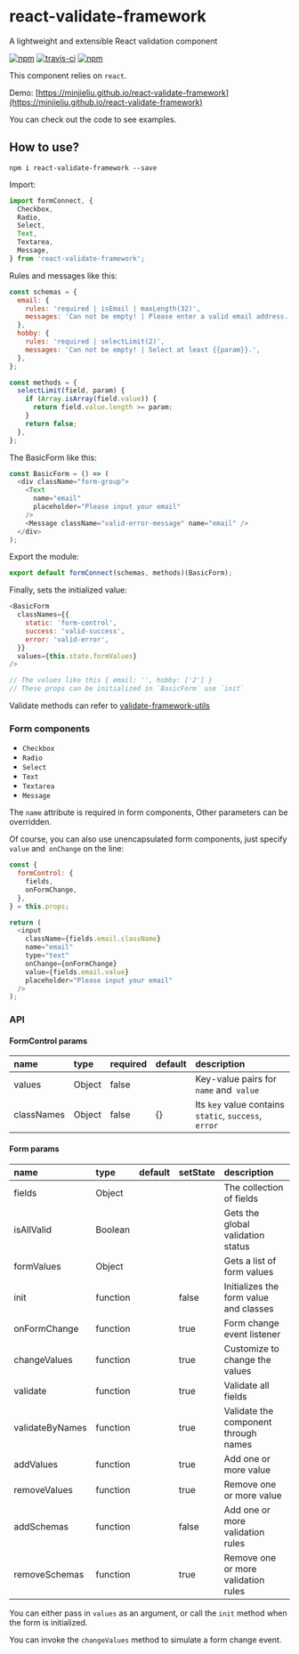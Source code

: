 # react-validate-framework

A lightweight and extensible React validation component

[![npm](https://img.shields.io/npm/v/react-validate-framework.svg?style=flat-square)](https://www.npmjs.com/package/react-validate-framework)
[![travis-ci](https://travis-ci.org/MinJieLiu/react-validate-framework.svg?branch=master)](https://travis-ci.org/MinJieLiu/react-validate-framework)
[![npm](https://img.shields.io/npm/dt/react-validate-framework.svg?style=flat-square)](https://github.com/MinJieLiu/react-validate-framework)

This component relies on `react`.

Demo: [https://minjieliu.github.io/react-validate-framework](https://minjieliu.github.io/react-validate-framework)

You can check out the code to see examples.

## How to use?

    npm i react-validate-framework --save

Import:

```js
import formConnect, {
  Checkbox,
  Radio,
  Select,
  Text,
  Textarea,
  Message,
} from 'react-validate-framework';
```

Rules and messages like this:

```js
const schemas = {
  email: {
    rules: 'required | isEmail | maxLength(32)',
    messages: 'Can not be empty! | Please enter a valid email address. | Can not exceed {{param}} characters.',
  },
  hobby: {
    rules: 'required | selectLimit(2)',
    messages: 'Can not be empty! | Select at least {{param}}.',
  },
};

const methods = {
  selectLimit(field, param) {
    if (Array.isArray(field.value)) {
      return field.value.length >= param;
    }
    return false;
  },
};
```

The BasicForm like this:

```js
const BasicForm = () => (
  <div className="form-group">
    <Text
      name="email"
      placeholder="Please input your email"
    />
    <Message className="valid-error-message" name="email" />
  </div>
);
```

Export the module:

```js
export default formConnect(schemas, methods)(BasicForm);
```

Finally, sets the initialized value:

```js
<BasicForm
  classNames={{
    static: 'form-control',
    success: 'valid-success',
    error: 'valid-error',
  }}
  values={this.state.formValues}
/>

// The values like this { email: '', hobby: ['2'] }
// These props can be initialized in `BasicForm` use `init`
```

Validate methods can refer to [validate-framework-utils](https://github.com/MinJieLiu/validate-framework-utils)

### Form components

 * `Checkbox`
 * `Radio`
 * `Select`
 * `Text`
 * `Textarea`
 * `Message`

The `name` attribute is required in form components, Other parameters can be overridden.

Of course, you can also use unencapsulated form components, just specify `value` and` onChange` on the line:

```js
const {
  formControl: {
    fields,
    onFormChange,
  },
} = this.props;

return (
  <input
    className={fields.email.className}
    name="email"
    type="text"
    onChange={onFormChange}
    value={fields.email.value}
    placeholder="Please input your email"
  />
);
```

### API

#### FormControl params

| name | type | required | default | description |
| :--- | :--- | :--- | :--- | :--- |
| values | Object | false | | Key-value pairs for `name` and` value` |
| classNames | Object | false | {} | Its `key` value contains` static`, `success`,` error` |

#### Form params

| name | type | default | setState | description |
| :--- | :--- | :--- | :--- | :--- |
| fields | Object | | | The collection of fields |
| isAllValid | Boolean | | | Gets the global validation status |
| formValues | Object | | | Gets a list of form values |
| init | function | | false | Initializes the form value and classes |
| onFormChange | function | | true | Form change event listener |
| changeValues | function | | true | Customize to change the values |
| validate | function | | true | Validate all fields |
| validateByNames | function | | true | Validate the component through names |
| addValues | function | | true | Add one or more value |
| removeValues | function | | true | Remove one or more value |
| addSchemas | function | | false | Add one or more validation rules |
| removeSchemas | function | | true | Remove one or more validation rules |

You can either pass in `values` as an argument, or call the `init` method when the form is initialized.

You can invoke the `changeValues` method to simulate a form change event.
